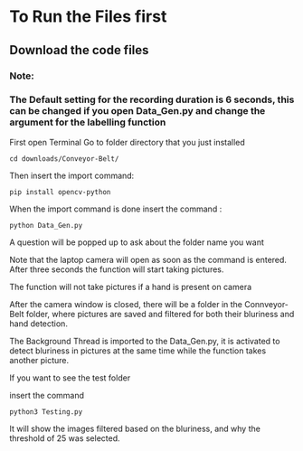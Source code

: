 
# To Run the Files first 
## Download the code files
### Note:
### The Default setting for the recording duration is 6 seconds, this can be changed if you open Data_Gen.py and change the argument for the labelling function

First open Terminal
Go to folder directory that you just installed

    cd downloads/Conveyor-Belt/

Then insert the import command:
    
    pip install opencv-python

When the import command is done insert the command :

    python Data_Gen.py

A question will be popped up to ask about the folder name you want

Note that the laptop camera will open as soon as the command is entered. After three seconds the function will start taking pictures.

The function will not take pictures if a hand is present on camera 

After the camera window is closed, there will be a folder in the Connveyor-Belt folder, where pictures are saved and filtered for both their bluriness and hand detection. 

The Background Thread is imported to the Data_Gen.py, it is activated to detect bluriness in pictures at the same time while the function takes another picture.


If you want to see the test folder

insert the command 

    python3 Testing.py

It will show the images filtered based on the bluriness, and why the threshold of 25 was selected.
